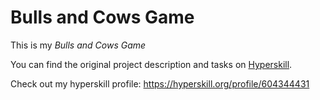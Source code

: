 # Bulls and Cows Game
This is my *Bulls and Cows Game*

You can find the original project description and tasks on [Hyperskill](https://hyperskill.org/projects/53?track=8).

Check out my hyperskill profile: https://hyperskill.org/profile/604344431
